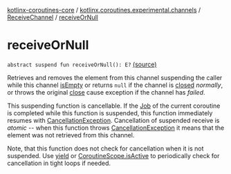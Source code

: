 [kotlinx-coroutines-core](../../index.md) / [kotlinx.coroutines.experimental.channels](../index.md) / [ReceiveChannel](index.md) / [receiveOrNull](.)

# receiveOrNull

`abstract suspend fun receiveOrNull(): E?` [(source)](http://github.com/kotlin/kotlinx.coroutines/tree/master/kotlinx-coroutines-core/src/main/kotlin/kotlinx/coroutines/experimental/channels/Channel.kt#L128)

Retrieves and removes the element from this channel suspending the caller while this channel [isEmpty](is-empty.md)
or returns `null` if the channel is [closed](is-closed-for-receive.md) *normally*,
or throws the original [close](../-send-channel/close.md) cause exception if the channel has *failed*.

This suspending function is cancellable. If the [Job](../../kotlinx.coroutines.experimental/-job/index.md) of the current coroutine is completed while this
function is suspended, this function immediately resumes with [CancellationException](../../kotlinx.coroutines.experimental/-cancellation-exception.md).
Cancellation of suspended receive is *atomic* -- when this function
throws [CancellationException](../../kotlinx.coroutines.experimental/-cancellation-exception.md) it means that the element was not retrieved from this channel.

Note, that this function does not check for cancellation when it is not suspended.
Use [yield](../../kotlinx.coroutines.experimental/yield.md) or [CoroutineScope.isActive](../../kotlinx.coroutines.experimental/-coroutine-scope/is-active.md) to periodically check for cancellation in tight loops if needed.

